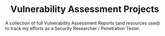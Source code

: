 <h1 align=center>Vulnerability Assessment Projects</h1>

<p>A collection of full Vulnerability Assessment Reports (and resources used) to track my efforts as a Security Researcher / Penetration Tester. 
</p>